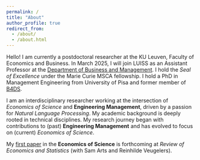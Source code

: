 ```yaml
---
permalink: /
title: "About"
author_profile: true
redirect_from: 
  - /about/
  - /about.html
---
```


Hello! I am currently a postdoctoral researcher at the KU Leuven, Faculty of Economics and Business. In March 2025, I will join LUISS as an Assistant Professor at the [Department of Business and Management](https://impresaemanagement.luiss.it/). I hold the _Seal of Excellence_ under the Marie Curie MSCA fellowship. I hold a PhD in Management Engineering from University of Pisa and former member of [B4DS](http://b4ds.unipi.it/).

I am an interdisciplinary researcher working at the intersection of *Economics of Science* and **Engineering Management**, driven by a passion for _Natural Language Processing_. My academic background is deeply rooted in technical disciplines. My research journey began with contributions to (past) **Engineering Management** and has evolved to focus on (current) *Economics of Science*.

My [first paper](https://arxiv.org/abs/2309.16437) in the **Economics of Science** is forthcoming at _Review of Economics and Statistics_ (with Sam Arts and Reinhilde Veugelers).
